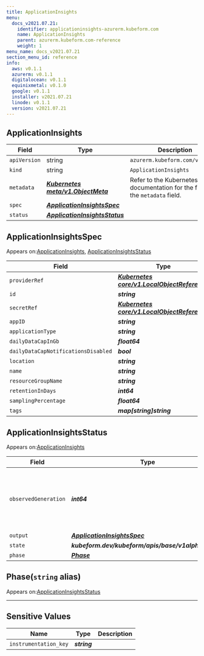 ```yaml
---
title: ApplicationInsights
menu:
  docs_v2021.07.21:
    identifier: applicationinsights-azurerm.kubeform.com
    name: ApplicationInsights
    parent: azurerm.kubeform.com-reference
    weight: 1
menu_name: docs_v2021.07.21
section_menu_id: reference
info:
  aws: v0.1.1
  azurerm: v0.1.1
  digitalocean: v0.1.1
  equinixmetal: v0.1.0
  google: v0.1.1
  installer: v2021.07.21
  linode: v0.1.1
  version: v2021.07.21
---
```


## ApplicationInsights
| Field | Type | Description |
| ------ | ----- | ----------- |
| `apiVersion` | string | `azurerm.kubeform.com/v1alpha1` |
|    `kind` | string | `ApplicationInsights` |
| `metadata` | ***[Kubernetes meta/v1.ObjectMeta](https://v1-18.docs.kubernetes.io/docs/reference/generated/kubernetes-api/v1.18/#objectmeta-v1-meta)***|Refer to the Kubernetes API documentation for the fields of the `metadata` field.|
| `spec` | ***[ApplicationInsightsSpec](#applicationinsightsspec)***||
| `status` | ***[ApplicationInsightsStatus](#applicationinsightsstatus)***||
## ApplicationInsightsSpec

Appears on:[ApplicationInsights](#applicationinsights), [ApplicationInsightsStatus](#applicationinsightsstatus)

| Field | Type | Description |
| ------ | ----- | ----------- |
| `providerRef` | ***[Kubernetes core/v1.LocalObjectReference](https://v1-18.docs.kubernetes.io/docs/reference/generated/kubernetes-api/v1.18/#localobjectreference-v1-core)***||
| `id` | ***string***||
| `secretRef` | ***[Kubernetes core/v1.LocalObjectReference](https://v1-18.docs.kubernetes.io/docs/reference/generated/kubernetes-api/v1.18/#localobjectreference-v1-core)***||
| `appID` | ***string***| ***(Optional)*** |
| `applicationType` | ***string***||
| `dailyDataCapInGb` | ***float64***| ***(Optional)*** |
| `dailyDataCapNotificationsDisabled` | ***bool***| ***(Optional)*** |
| `location` | ***string***||
| `name` | ***string***||
| `resourceGroupName` | ***string***||
| `retentionInDays` | ***int64***| ***(Optional)*** |
| `samplingPercentage` | ***float64***| ***(Optional)*** |
| `tags` | ***map[string]string***| ***(Optional)*** |
## ApplicationInsightsStatus

Appears on:[ApplicationInsights](#applicationinsights)

| Field | Type | Description |
| ------ | ----- | ----------- |
| `observedGeneration` | ***int64***| ***(Optional)*** Resource generation, which is updated on mutation by the API Server.|
| `output` | ***[ApplicationInsightsSpec](#applicationinsightsspec)***| ***(Optional)*** |
| `state` | ***kubeform.dev/kubeform/apis/base/v1alpha1.State***| ***(Optional)*** |
| `phase` | ***[Phase](#phase)***| ***(Optional)*** |
## Phase(`string` alias)

Appears on:[ApplicationInsightsStatus](#applicationinsightsstatus)

---
## Sensitive Values
| Name | Type | Description |
|------|------|-------------|
| `instrumentation_key` | ***string*** ||
